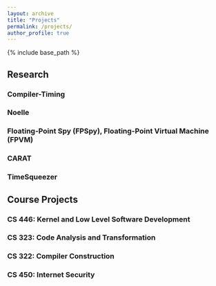 ```yaml
---
layout: archive
title: "Projects"
permalink: /projects/
author_profile: true
---
```


{% include base_path %}

## Research 

### Compiler-Timing

### Noelle

### Floating-Point Spy (FPSpy), Floating-Point Virtual Machine (FPVM)

### CARAT

### TimeSqueezer

## Course Projects 

### CS 446: Kernel and Low Level Software Development

### CS 323: Code Analysis and Transformation

### CS 322: Compiler Construction 

### CS 450: Internet Security

